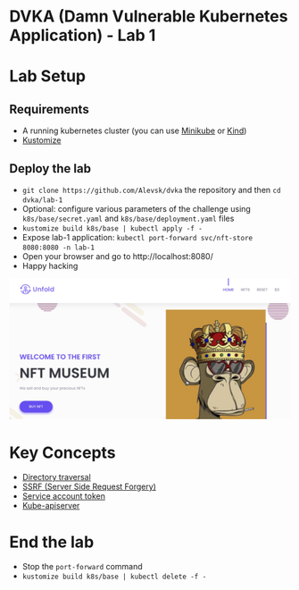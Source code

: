 # DVKA (Damn Vulnerable Kubernetes Application) - Lab 1

# Lab Setup

## Requirements

- A running kubernetes cluster (you can use [Minikube](https://minikube.sigs.k8s.io/docs/start/) or [Kind](https://kind.sigs.k8s.io/))
- [Kustomize](https://kustomize.io/)

## Deploy the lab

- `git clone https://github.com/Alevsk/dvka` the repository and then `cd dvka/lab-1`
- Optional: configure various parameters of the challenge using `k8s/base/secret.yaml` and `k8s/base/deployment.yaml` files
- `kustomize build k8s/base | kubectl apply -f -`
- Expose lab-1 application: `kubectl port-forward svc/nft-store 8080:8080 -n lab-1`
- Open your browser and go to http://localhost:8080/
- Happy hacking

![lab-1 app](./docs/images/nft-store.jpg)

# Key Concepts

- [Directory traversal](https://en.wikipedia.org/wiki/Directory_traversal_attack)
- [SSRF (Server Side Request Forgery)](https://portswigger.net/web-security/ssrf)
- [Service account token](https://kubernetes.io/docs/reference/access-authn-authz/authentication/#service-account-tokens)
- [Kube-apiserver](https://kubernetes.io/docs/reference/command-line-tools-reference/kube-apiserver/)

# End the lab

- Stop the `port-forward` command
- `kustomize build k8s/base | kubectl delete -f -`